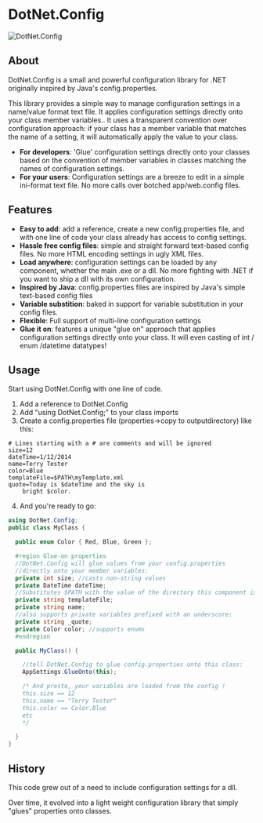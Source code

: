 # DotNet.Config

![DotNet.Config](https://raw.githubusercontent.com/jknight/DotNet.Config/master/DotNet.Config.png "DotNet.Config")

## About 

DotNet.Config is a small and powerful configuration library for .NET originally inspired by Java's config.properties. 

This library provides a simple way to manage configuration settings in a name/value format text file. It applies configuration settings directly onto your class member variables..
It uses a transparent convention over configuration approach: if your class has a member variable that matches the name of a setting, it will automatically apply the value to your class.

* **For developers**: 'Glue' configuration settings directly onto your classes based on the convention of member variables in classes matching the names of configuration settings.
* **For your users**: Configuration settings are a breeze to edit in a simple ini-format text file. No more calls over botched app/web.config files. 

## Features

* **Easy to add**: add a reference, create a new config.properties file, and with one line of code your class already has access to config settings.
* **Hassle free config files**: simple and straight forward text-based config files. No more HTML encoding settings in ugly XML files. 
* **Load anywhere**: configuration settings can be loaded by any component, whether the main .exe or a dll. No more fighting with .NET if you want to ship a dll with its own configuration.
* **Inspired by Java**: config.properties files are inspired by Java's simple text-based config files 
* **Variable substition**: baked in support for variable substitution in your config files. 
* **Flexible**: Full support of multi-line configuration settings
* **Glue it on**: features a unique "glue on" approach that applies configuration settings directly onto your class. It will even casting of int / enum /datetime datatypes!

## Usage

Start using DotNet.Config with one line of code.

1. Add a reference to DotNet.Config
2. Add "using DotNet.Config;" to your class imports
3. Create a config.properties file (properties->copy to outputdirectory) like this:

  ````dosini
  # Lines starting with a # are comments and will be ignored
  size=12
  dateTime=1/12/2014
  name=Terry Tester
  color=Blue
  templateFile=$PATH\myTemplate.xml
  quote=Today is $dateTime and the sky is
      bright $color.
  ````
4. And you're ready to go:

  ````csharp
  using DotNet.Config;
  public class MyClass {
  
    public enum Color { Red, Blue, Green };
  
    #region Glue-on properties
    //DotNet.Config will glue values from your config.properties 
    //directly onto your member variables:
    private int size; //casts non-string values 
    private DateTime dateTime;
    //Substitutes $PATH with the value of the directory this component is in.
    private string templateFile;
    private string name;
    //also supports private variables prefixed with an underscore:
    private string _quote; 
    private Color color; //supports enums
    #endregion
  
    public MyClass() {
  
      //tell DotNet.Config to glue config.properties onto this class:
      AppSettings.GlueOnto(this); 
  
      /* And presto, your variables are loaded from the config !
      this.size == 12
      this.name == "Terry Tester"
      this.color == Color.Blue
      etc
      */
  
    }
  }
  ````
  

## History 

This code grew out of a need to include configuration settings for a dll.

Over time, it evolved into a light weight configuration library that simply "glues" properties onto classes.


